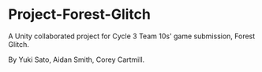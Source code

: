 # Project-Forest-Glitch
A Unity collaborated project for Cycle 3 Team 10s' game submission, Forest Glitch.

By Yuki Sato, Aidan Smith, Corey Cartmill.
